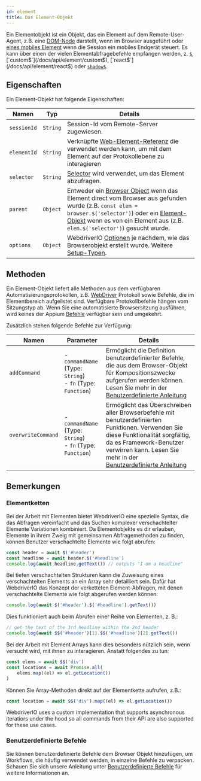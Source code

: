 ```yaml
---
id: element
title: Das Element-Objekt
---
```


Ein Elementobjekt ist ein Objekt, das ein Element auf dem Remote-User-Agent, z.B. eine [DOM-Node](https://developer.mozilla.org/en-US/docs/Web/API/Element) darstellt, wenn im Browser ausgeführt oder [eines mobiles Element](https://developer.apple.com/documentation/swift/sequence/element) wenn die Session ein mobiles Endgerät steuert. Es kann über einen der vielen Elementabfragebefehle empfangen werden, z. [`$`](/docs/api/element/$), [`custom$`](/docs/api/element/custom$), [`react$`](/docs/api/element/react$) oder [`shadow$`](/docs/api/element/shadow$).

## Eigenschaften

Ein Element-Objekt hat folgende Eigenschaften:

| Namen       | Typ      | Details                                                                                                                                                                                                                                                                 |
| ----------- | -------- | ----------------------------------------------------------------------------------------------------------------------------------------------------------------------------------------------------------------------------------------------------------------------- |
| `sessionId` | `String` | Session-Id vom Remote-Server zugewiesen.                                                                                                                                                                                                                                |
| `elementId` | `String` | Verknüpfte [Web-Element-Referenz](https://w3c.github.io/webdriver/#elements) die verwendet werden kann, um mit dem Element auf der Protokollebene zu interagieren                                                                                                       |
| `selector`  | `String` | [Selector](/docs/selectors) wird verwendet, um das Element abzufragen.                                                                                                                                                                                                  |
| `parent`    | `Object` | Entweder ein [Browser Object](browser) wenn das Element direct vom Browser aus gefunden wurde (z.B. `const elem = browser.$('selector')`) oder ein [Element-Objekt](element) wenn es von ein Element aus (z.B. `elem.$('selector')`) gesucht wurde. |
| `options`   | `Object` | WebdriverIO [Optionen](../configuration) je nachdem, wie das Browserobjekt erstellt wurde. Weitere [Setup-Typen](../setuptypes).                                                                                                                                  |

## Methoden

Ein Element-Objekt liefert alle Methoden aus dem verfügbaren Automatisierungsprotokollen, z.B. [WebDriver](/docs/api/webdriver) Protokoll sowie Befehle, die im Elementbereich aufgelistet sind. Verfügbare Protokollbefehle hängen vom Sitzungstyp ab. Wenn Sie eine automatisierte Browsersitzung ausführen, wird keines der Appium [Befehle](../appium) verfügbar sein und umgekehrt.

Zusätzlich stehen folgende Befehle zur Verfügung:

| Namen              | Parameter                                                             | Details                                                                                                                                                                                                                                                                              |
| ------------------ | --------------------------------------------------------------------- | ------------------------------------------------------------------------------------------------------------------------------------------------------------------------------------------------------------------------------------------------------------------------------------ |
| `addCommand`       | - `commandName` (Type: `String`)<br />- `fn` (Type: `Function`) | Ermöglicht die Definition benutzerdefinierter Befehle, die aus dem Browser-Objekt für Kompositionszwecke aufgerufen werden können. Lesen Sie mehr in der [Benutzerdefinierte Anleitung](../customcommands)                                                                        |
| `overwriteCommand` | - `commandName` (Type: `String`)<br />- `fn` (Type: `Function`) | Ermöglicht das Überschreiben aller Browserbefehle mit benutzerdefinierten Funktionen. Verwenden Sie diese Funktionalität sorgfältig, da es Framework-Benutzer verwirren kann. Lesen Sie mehr in der [Benutzerdefinierte Anleitung](../customcommands#overwriting-native-commands) |

## Bemerkungen

### Elementketten

Bei der Arbeit mit Elementen bietet WebdriverIO eine spezielle Syntax, die das Abfragen vereinfacht und das Suchen komplexer verschachtelter Elemente Variationen kombiniert. Da Elementobjekte es dir erlauben, Elemente in ihrem Zweig mit gemeinsamen Abfragemethoden zu finden, können Benutzer verschachtelte Elemente wie folgt abrufen:

```js
const header = await $('#header')
const headline = await header.$('#headline')
console.log(await headline.getText()) // outputs "I am a headline"
```

Bei tiefen verschachtelten Strukturen kann die Zuweisung eines verschachtelten Elements an ein Array sehr detailliert sein. Dafür hat WebdriverIO das Konzept der verketteten Element-Abfragen, mit denen verschachtelte Elemente wie folgt abgerufen werden können:

```js
console.log(await $('#header').$('#headline').getText())
```

Dies funktioniert auch beim Abrufen einer Reihe von Elementen, z. B.:

```js
// get the text of the 3rd headline within the 2nd header
console.log(await $$('#header')[1].$$('#headline')[2].getText())
```

Bei der Arbeit mit Element Arrays kann dies besonders nützlich sein, wenn versucht wird, mit ihnen zu interagieren. Anstatt folgendes zu tun:

```js
const elems = await $$('div')
const locations = await Promise.all(
    elems.map((el) => el.getLocation())
)
```

Können Sie Array-Methoden direkt auf der Elementkette aufrufen, z.B.:

```js
const location = await $$('div').map((el) => el.getLocation())
```

WebdriverIO uses a custom implementation that supports asynchronous iteratiors under the hood so all commands from their API are also supported for these use cases.

### Benutzerdefinierte Befehle

Sie können benutzerdefinierte Befehle dem Browser Objekt hinzufügen, um Workflows, die häufig verwendet werden, in einzelne Befehle zu verpacken. Schauen Sie sich unsere Anleitung unter [Benutzerdefinierte Befehle](../customcommands#adding-custom-commands) für weitere Informationen an.
